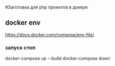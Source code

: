 #Заготовка для php проектов в докере    

## docker env 
https://docs.docker.com/compose/env-file/   


### запуск стоп
docker-compose up --build
docker-compose down
